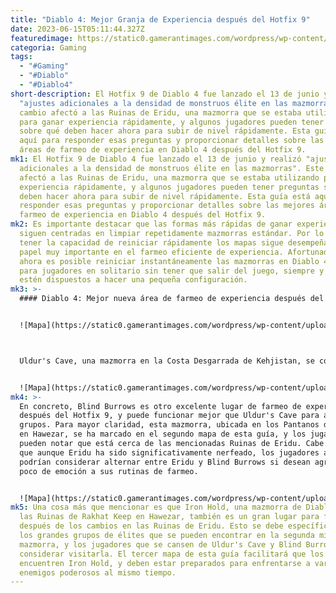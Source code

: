 ```yaml
---
title: "Diablo 4: Mejor Granja de Experiencia después del Hotfix 9"
date: 2023-06-15T05:11:44.327Z
featuredimage: https://static0.gamerantimages.com/wordpress/wp-content/uploads/2023/06/diablo-4-dungeon-snake-spell.jpg?q=50&fit=contain&w=1140&h=&dpr=1.5
categoria: Gaming
tags:
  - "#Gaming"
  - "#Diablo"
  - "#Diablo4"
short-description: El Hotfix 9 de Diablo 4 fue lanzado el 13 de junio y realizó
  "ajustes adicionales a la densidad de monstruos élite en las mazmorras". Este
  cambio afectó a las Ruinas de Eridu, una mazmorra que se estaba utilizando
  para ganar experiencia rápidamente, y algunos jugadores pueden tener preguntas
  sobre qué deben hacer ahora para subir de nivel rápidamente. Esta guía está
  aquí para responder esas preguntas y proporcionar detalles sobre las mejores
  áreas de farmeo de experiencia en Diablo 4 después del Hotfix 9.
mk1: El Hotfix 9 de Diablo 4 fue lanzado el 13 de junio y realizó "ajustes
  adicionales a la densidad de monstruos élite en las mazmorras". Este cambio
  afectó a las Ruinas de Eridu, una mazmorra que se estaba utilizando para ganar
  experiencia rápidamente, y algunos jugadores pueden tener preguntas sobre qué
  deben hacer ahora para subir de nivel rápidamente. Esta guía está aquí para
  responder esas preguntas y proporcionar detalles sobre las mejores áreas de
  farmeo de experiencia en Diablo 4 después del Hotfix 9.
mk2: Es importante destacar que las formas más rápidas de ganar experiencia
  siguen centradas en limpiar repetidamente mazmorras estándar. Por lo tanto,
  tener la capacidad de reiniciar rápidamente los mapas sigue desempeñando un
  papel muy importante en el farmeo eficiente de experiencia. Afortunadamente,
  ahora es posible reiniciar instantáneamente las mazmorras en Diablo 4 incluso
  para jugadores en solitario sin tener que salir del juego, siempre y cuando
  estén dispuestos a hacer una pequeña configuración.
mk3: >-
  #### Diablo 4: Mejor nueva área de farmeo de experiencia después del Hotfix 9


  ![Mapa](https://static0.gamerantimages.com/wordpress/wp-content/uploads/2023/06/diablo-4-uldurs-cave-map.jpg?q=50&fit=crop&w=1500&dpr=1.5 "Mapa")



  Uldur's Cave, una mazmorra en la Costa Desgarrada de Kehjistan, se considera actualmente la mejor área de farmeo de experiencia del juego. De hecho, su alta densidad de monstruos y cantidad de élites, junto con su diseño lineal, la convierten en un gran lugar para subir de nivel, y se ha marcado en el primer mapa de esta guía. Dicho esto, los jugadores de Diablo 4 que prefieran jugar en grupo pueden preferir una mazmorra con un diseño de planta más abierto, y afortunadamente tienen una excelente opción disponible.


  ![Mapa](https://static0.gamerantimages.com/wordpress/wp-content/uploads/2023/06/diablo-4-blind-burrows-map.jpg?q=50&fit=crop&w=1500&dpr=1.5 "Mapa")
mk4: >-
  E﻿n concreto, Blind Burrows es otro excelente lugar de farmeo de experiencia
  después del Hotfix 9, y puede funcionar mejor que Uldur's Cave para algunos
  grupos. Para mayor claridad, esta mazmorra, ubicada en los Pantanos de Fethis
  en Hawezar, se ha marcado en el segundo mapa de esta guía, y los jugadores
  pueden notar que está cerca de las mencionadas Ruinas de Eridu. Cabe destacar
  que aunque Eridu ha sido significativamente nerfeado, los jugadores aún
  podrían considerar alternar entre Eridu y Blind Burrows si desean agregar un
  poco de emoción a sus rutinas de farmeo.


  ![Mapa](https://static0.gamerantimages.com/wordpress/wp-content/uploads/2023/06/diablo-4-iron-hold-map.jpg?q=50&fit=crop&w=1500&dpr=1.5 "Mapa")
mk5: Una cosa más que mencionar es que Iron Hold, una mazmorra de Diablo 4 en
  las Ruinas de Rakhat Keep en Hawezar, también es un gran lugar para farmear
  después de los cambios en las Ruinas de Eridu. Esto se debe específicamente a
  los grandes grupos de élites que se pueden encontrar en la segunda mitad de la
  mazmorra, y los jugadores que se cansen de Uldur's Cave y Blind Burrows deben
  considerar visitarla. El tercer mapa de esta guía facilitará que los jugadores
  encuentren Iron Hold, y deben estar preparados para enfrentarse a varios
  enemigos poderosos al mismo tiempo.
---
```

